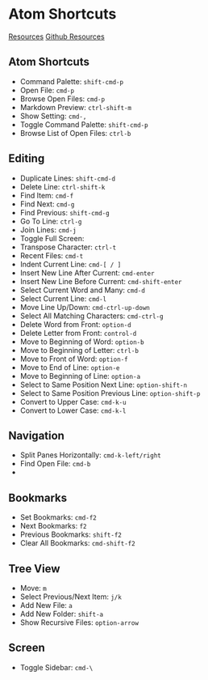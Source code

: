 

# Atom Shortcuts
[Resources](https://shortcutworld.com/en/Atom-(text-editor)/1.0/linux/all)
[Github Resources](https://gist.github.com/chrissimpkins/5bf5686bae86b8129bee)


## Atom Shortcuts
 - Command Palette: `shift-cmd-p`
 - Open File: `cmd-p`
 - Browse Open Files: `cmd-p`
 - Markdown Preview: `ctrl-shift-m`
 - Show Setting: `cmd-,`
 - Toggle Command Palette: `shift-cmd-p`
 - Browse List of Open Files: `ctrl-b`


## Editing
 - Duplicate Lines: `shift-cmd-d`
 - Delete Line: `ctrl-shift-k`
 - Find Item: `cmd-f`
 - Find Next: `cmd-g`
 - Find Previous: `shift-cmd-g`
 - Go To Line: `ctrl-g`
 -  Join Lines: `cmd-j`
 - Toggle Full Screen:
 - Transpose Character: `ctrl-t`
 - Recent Files: `cmd-t`
 - Indent Current Line: `cmd-[ / ]`
 - Insert New Line After Current: `cmd-enter`
 - Insert New Line Before Current: `cmd-shift-enter`
 - Select Current Word and Many: `cmd-d`
 - Select Current Line: `cmd-l`
 - Move Line Up/Down: `cmd-ctrl-up-down`
 - Select All Matching Characters: `cmd-ctrl-g`
 - Delete Word from Front: `option-d`
 - Delete Letter from Front: `control-d`
 - Move to Beginning of Word: `option-b`
 - Move to Beginning of Letter: `ctrl-b`
 - Move to Front of Word: `option-f`
 - Move to End of Line: `option-e`
 - Move to Beginning of Line: `option-a`
 - Select to Same Position Next Line: `option-shift-n`
 - Select to Same Position Previous Line: `option-shift-p`
 - Convert to Upper Case: `cmd-k-u`
 - Convert to Lower Case: `cmd-k-l`

## Navigation
  - Split Panes Horizontally: `cmd-k-left/right`
  - Find Open File: `cmd-b`
  -
## Bookmarks
  - Set Bookmarks: `cmd-f2`
  - Next Bookmarks: `f2`
  - Previous Bookmarks: `shift-f2`
  - Clear All Bookmarks: `cmd-shift-f2`

## Tree View
 - Move: `m`
 - Select Previous/Next Item: `j/k`
 - Add New File: `a`
 - Add New Folder: `shift-a`
 - Show Recursive Files: `option-arrow`


## Screen
 - Toggle Sidebar: `cmd-\`
